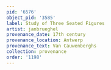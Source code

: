 ```yaml
---
pid: '6576'
object_pid: '3585'
label: Study of Three Seated Figures
artist: janbrueghel
provenance_date: 17th century
provenance_location: Antwerp
provenance_text: Van Cauwenberghs
collection: provenance
order: '1198'
---
```

